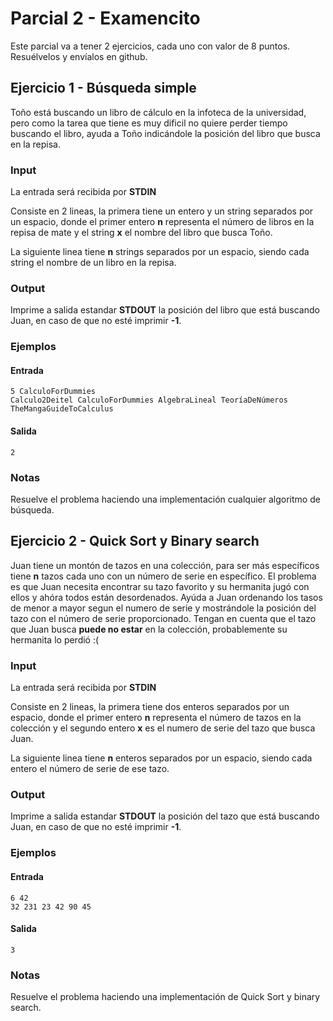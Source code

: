 # Parcial 2 - Examencito
Este parcial va a tener 2 ejercicios, cada uno con valor de 8 puntos. Resuélvelos y envíalos en github.

## Ejercicio 1 - Búsqueda simple

Toño está buscando un libro de cálculo en la infoteca de la universidad, pero como la tarea que tiene es muy dificil no quiere perder tiempo buscando el libro, ayuda a Toño indicándole la posición del libro que busca en la repisa.


### Input

La entrada será recibida por **STDIN**

Consiste en 2 lineas, la primera tiene un entero y un string separados por un espacio, donde el primer entero **n** representa el número de libros en la repisa de mate y el string **x** el nombre del libro que busca Toño.

La siguiente linea tiene **n** strings separados por un espacio, siendo cada string el nombre de un libro en la repisa.

### Output

Imprime a salida estandar **STDOUT** la posición del libro que está buscando Juan, en caso de que no esté imprimir **-1**.

### Ejemplos

#### Entrada
```
5 CalculoForDummies
Calculo2Deitel CalculoForDummies AlgebraLineal TeoríaDeNúmeros TheMangaGuideToCalculus
```
#### Salida

```
2
```

### Notas

Resuelve el problema haciendo una implementación cualquier algoritmo de búsqueda.


## Ejercicio 2 - Quick Sort y Binary search

Juan tiene un montón de tazos en una colección, para ser más específicos tiene **n** tazos cada uno con un número de serie en específico. El problema es que Juan necesita encontrar su tazo favorito y su hermanita jugó con ellos y ahóra todos están desordenados. Ayúda a Juan ordenando los tasos de menor a mayor segun el numero de serie y mostrándole la posición del tazo con el número de serie proporcionado. Tengan en cuenta que el tazo que Juan busca **puede no estar** en la colección, probablemente su hermanita lo perdió :(


### Input

La entrada será recibida por **STDIN**

Consiste en 2 lineas, la primera tiene dos enteros separados por un espacio, donde el primer entero **n** representa el número de tazos en la colección y el segundo entero **x** es el numero de serie del tazo que busca Juan.

La siguiente linea tiene **n** enteros separados por un espacio, siendo cada entero el número de serie de ese tazo.

### Output

Imprime a salida estandar **STDOUT** la posición del tazo que está buscando Juan, en caso de que no esté imprimir **-1**.

### Ejemplos

#### Entrada
```
6 42
32 231 23 42 90 45
```
#### Salida

```
3
```

### Notas

Resuelve el problema haciendo una implementación de Quick Sort y binary search.